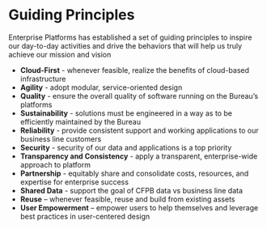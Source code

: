 # Guiding Principles

Enterprise Platforms has established a set of guiding principles to inspire our day-to-day activities and drive the behaviors that will help us truly achieve our mission and vision

- **Cloud-First** - whenever feasible, realize the benefits of cloud-based infrastructure
- **Agility** - adopt modular, service-oriented design
- **Quality** - ensure the overall quality of software running on the Bureau’s platforms
- **Sustainability** - solutions must be engineered in a way as to be efficiently maintained by the Bureau
- **Reliability** - provide consistent support and working applications to our business line customers 
- **Security** - security of our data and applications is a top priority
- **Transparency and Consistency** - apply a transparent, enterprise-wide approach to platform
- **Partnership** - equitably share and consolidate costs, resources, and expertise for enterprise success
- **Shared Data** - support the goal of CFPB data vs business line data
- **Reuse** – whenever feasible, reuse and build from existing assets
- **User Empowerment** – empower users to help themselves and leverage best practices in user-centered design
